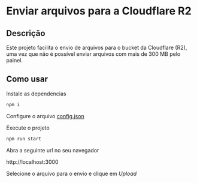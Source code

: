 # Enviar arquivos para a Cloudflare R2 

## Descrição

Este projeto facilita o envio de arquivos para o bucket da Cloudflare (R2), uma vez que não é possível enviar arquivos com mais de 300 MB pelo painel.

## Como usar

Instale as dependencias
```bash
npm i
```

Configure o arquivo [config.json](config.json)

Execute o projeto
```bash
npm run start
```

Abra a seguinte url no seu navegador

http://localhost:3000


Selecione o arquivo para o envio e clique em *Upload*

